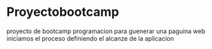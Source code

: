 # Proyectobootcamp
  proyecto de bootcamp programacion para guenerar una paguina web
iniciamos el proceso definiendo el alcanze de la aplicacion 